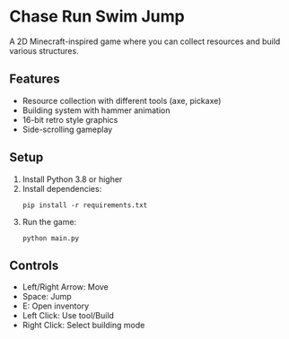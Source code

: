 # Chase Run Swim Jump

A 2D Minecraft-inspired game where you can collect resources and build various structures.

## Features
- Resource collection with different tools (axe, pickaxe)
- Building system with hammer animation
- 16-bit retro style graphics
- Side-scrolling gameplay

## Setup
1. Install Python 3.8 or higher
2. Install dependencies:
   ```
   pip install -r requirements.txt
   ```
3. Run the game:
   ```
   python main.py
   ```

## Controls
- Left/Right Arrow: Move
- Space: Jump
- E: Open inventory
- Left Click: Use tool/Build
- Right Click: Select building mode